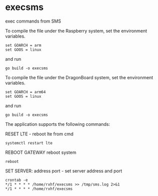 # execsms
exec commands from SMS

To compile the file under the Raspberry system, set the environment variables.

    set GOARCH = arm
    set GOOS = linux
and run
 
    go build -o execsms
    
To compile the file under the DragonBoard system, set the environment variables.

    set GOARCH = arm64
    set GOOS = linux
and run 

    go build -o execsms
    
The application supports the following commands:

RESET LTE - reboot lte from cmd 

    systemctl restart lte
REBOOT GATEWAY  reboot system
    
    reboot
SET SERVER: address port - set server address and port


    crontab -e
    */1 * * * * /home/rxhf/execsms >> /tmp/sms.log 2>&1
    */1 * * * * /home/rxhf/execsms


